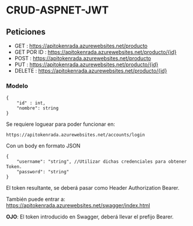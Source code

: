 # CRUD-ASPNET-JWT


## Peticiones 
- GET : https://apitokenrada.azurewebsites.net/producto
- GET POR ID : https://apitokenrada.azurewebsites.net/producto/{id}
- POST : https://apitokenrada.azurewebsites.net/producto
- PUT : https://apitokenrada.azurewebsites.net/producto/{id}
- DELETE : https://apitokenrada.azurewebsites.net/producto/{id}

### Modelo
```
{
    "id" : int,
    "nombre": string
}
```


Se requiere loguear para poder funcionar en:
``` 
https://apitokenrada.azurewebsites.net/accounts/login
```
Con un body en formato JSON 
```
{
    "username": "string", //Utilizar dichas credenciales para obtener Token.
    "password": "string"
}
```
El token resultante, se deberá pasar como Header Authorization Bearer.

También puede entrar a: https://apitokenrada.azurewebsites.net/swagger/index.html

**OJO**: El token introducido en Swagger, deberá llevar el prefijo Bearer.

